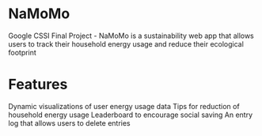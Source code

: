 # NaMoMo
Google CSSI Final Project - NaMoMo is a sustainability web app that allows users to track their household energy usage and reduce their ecological footprint

# Features
Dynamic visualizations of user energy usage data
Tips for reduction of household energy usage
Leaderboard to encourage social saving
An entry log that allows users to delete entries


